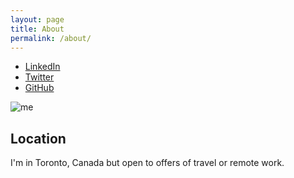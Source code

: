 ```yaml
---
layout: page
title: About
permalink: /about/
---
```


* [LinkedIn](https://www.linkedin.com/in/andyw8)
* [Twitter](https://www.twitter.com/andyw8)
* [GitHub](https://github.com/andyw8)

![me](https://pbs.twimg.com/profile_images/769618567482503168/TWRr2Fst_400x400.jpg)

## Location

I'm in Toronto, Canada but open to offers of travel or remote work.
